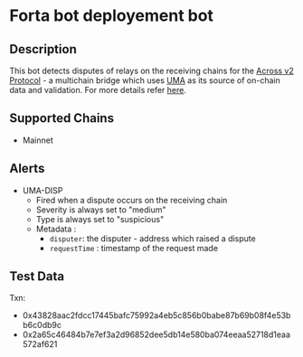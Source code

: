 # Forta bot deployement bot

## Description

This bot detects disputes of relays on the receiving chains for the  [Across v2 Protocol](https://across.to/) - a multichain bridge which uses [UMA](https://umaproject.org/) as its source of on-chain data and validation. For more details refer [here](https://discourse.umaproject.org/t/forta-monitors-across-v2-request-for-proposals/1569).


## Supported Chains
- Mainnet
  
## Alerts

- UMA-DISP
  - Fired when a dispute occurs on the receiving chain
  - Severity is always set to "medium" 
  - Type is always set to "suspicious"
  - Metadata :
      - `disputer`: the disputer - address which raised a dispute
      - `requestTime` : timestamp of the request made
  
## Test Data
Txn:
- 0x43828aac2fdcc17445bafc75992a4eb5c856b0babe87b69b08f4e53bb6c0db9c
- 0x2a65c46484b7e7ef3a2d96852dee5db14e580ba074eeaa52718d1eaa572af621